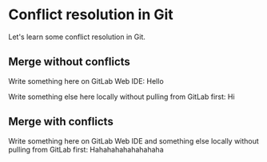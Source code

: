 # Conflict resolution in Git

Let's learn some conflict resolution in Git.

## Merge without conflicts

Write something here on GitLab Web IDE: Hello

Write something else here locally without pulling from GitLab first: Hi

## Merge with conflicts

Write something here on GitLab Web IDE and something else locally without pulling from GitLab first: Hahahahahahahahaha
